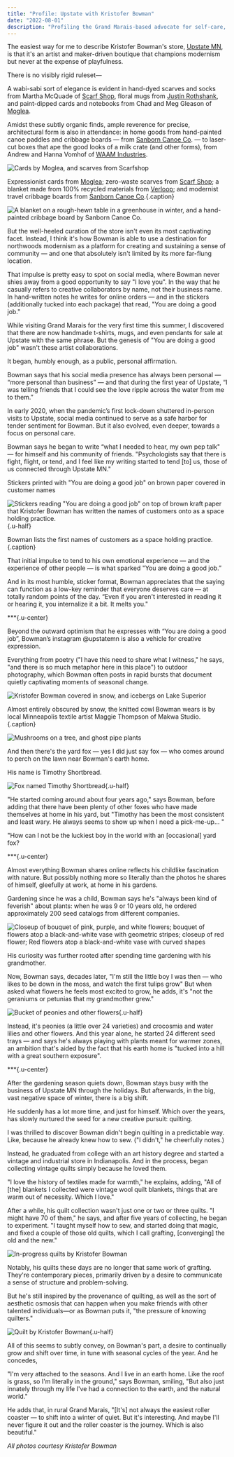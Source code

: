```yaml
---
title: "Profile: Upstate with Kristofer Bowman"
date: "2022-08-01"
description: "Profiling the Grand Marais-based advocate for self-care, northwoods modernism, and outdoor appreciation"
---
```


The easiest way for me to describe Kristofer Bowman's store, [Upstate MN](https://www.upstatemn.com/), is that it's an artist and maker-driven boutique that champions modernism but never at the expense of playfulness.

There is no visibly rigid ruleset—

A wabi-sabi sort of elegance is evident in hand-dyed scarves and socks from Martha McQuade of [Scarf Shop](https://www.scarf-shop.com/), floral mugs from [Justin Rothshank](https://rothshank.com/), and paint-dipped cards and notebooks from Chad and Meg Gleason of [Moglea](https://moglea.com/).

Amidst these subtly organic finds, ample reverence for precise, architectural form is also in attendance: in home goods from hand-painted canoe paddles and cribbage boards — from [Sanborn Canoe Co](https://sanborncanoe.com/). — to laser-cut boxes that ape the good looks of a milk crate (and other forms), from Andrew and Hanna Vomhof of [WAAM Industries](https://www.waamindustries.com/).

![Cards by Moglea, and scarves from Scarfshop](/images/bowman-1.png)

Expressionist cards from [Moglea](https://moglea.com/); zero-waste scarves from [Scarf Shop](https://www.scarf-shop.com/); a blanket made from 100% recycled materials from [Verloop](https://shop.verloopknits.com/); and modernist travel cribbage boards from [Sanborn Canoe Co](https://sanborncanoe.com/).{.caption}

![A blanket on a rough-hewn table in a greenhouse in winter, and a hand-painted cribbage board by Sanborn Canoe Co.](/images/bowman-2.png)

But the well-heeled curation of the store isn't even its most captivating facet. Instead, I think it's how Bowman is able to use a destination for northwoods modernism as a platform for creating and sustaining a sense of community — and one that absolutely isn't limited by its more far-flung location.

That impulse is pretty easy to spot on social media, where Bowman never shies away from a good opportunity to say "I love you". In the way that he casually refers to creative collaborators by name, not their business name. In hand-written notes he writes for online orders — and in the stickers (additionally tucked into each package) that read, "You are doing a good job."

While visiting Grand Marais for the very first time this summer, I discovered that there are now handmade t-shirts, mugs, and even pendants for sale at Upstate with the same phrase. But the genesis of "You are doing a good job" wasn't these artist collaborations.

It began, humbly enough, as a public, personal affirmation.

Bowman says that his social media presence has always been personal — “more personal than business” — and that during the first year of Upstate, “I was telling friends that I could see the love ripple across the water from me to them.”

In early 2020, when the pandemic’s first lock-down shuttered in-person visits to Upstate, social media continued to serve as a safe harbor for tender sentiment for Bowman. But it also evolved, even deeper, towards a focus on personal care.

Bowman says he began to write “what I needed to hear, my own pep talk" — for himself and his community of friends. "Psychologists say that there is fight, flight, or tend, and I feel like my writing started to tend [to] us, those of us connected through Upstate MN."

Stickers printed with "You are doing a good job" on brown paper covered in customer names

![Stickers reading "You are doing a good job" on top of brown kraft paper that Kristofer Bowman has written the names of customers onto as a space holding practice.](/images/bowman-3.png){.u-half}

Bowman lists the first names of customers as a space holding practice.{.caption}

That initial impulse to tend to his own emotional experience — and the experience of other people — is what sparked "You are doing a good job.”

And in its most humble, sticker format, Bowman appreciates that the saying can function as a low-key reminder that everyone deserves care — at totally random points of the day. “Even if you aren't interested in reading it or hearing it, you internalize it a bit. It melts you."

\*\*\*{.u-center}

Beyond the outward optimism that he expresses with “You are doing a good job”, Bowman’s instagram @upstatemn is also a vehicle for creative expression.

Everything from poetry ("I have this need to share what I witness," he says, "and there is so much metaphor here in this place") to outdoor photography, which Bowman often posts in rapid bursts that document quietly captivating moments of seasonal change.

![Kristofer Bowman covered in snow, and icebergs on Lake Superior](/images/bowman-4.png)

Almost entirely obscured by snow, the knitted cowl Bowman wears is by local Minneapolis textile artist Maggie Thompson of Makwa Studio.{.caption}

![Mushrooms on a tree, and ghost pipe plants](/images/bowman-5.png)

And then there's the yard fox — yes I did just say fox — who comes around to perch on the lawn near Bowman's earth home.

His name is Timothy Shortbread.

![Fox named Timothy Shortbread](/images/bowman-6.png){.u-half}

"He started coming around about four years ago," says Bowman, before adding that there have been plenty of other foxes who have made themselves at home in his yard, but "Timothy has been the most consistent and least wary. He always seems to show up when I need a pick-me-up... "

"How can I not be the luckiest boy in the world with an [occasional] yard fox?

\*\*\*{.u-center}

Almost everything Bowman shares online reflects his childlike fascination with nature. But possibly nothing more so literally than the photos he shares of himself, gleefully at work, at home in his gardens.

Gardening since he was a child, Bowman says he's "always been kind of feverish" about plants: when he was 9 or 10 years old, he ordered approximately 200 seed catalogs from different companies.

![Closeup of bouquet of pink, purple, and white flowers; bouquet of flowers atop a black-and-white vase with geometric stripes; closeup of red flower; Red flowers atop a black-and-white vase with curved shapes](/images/bowman-7.png)

His curiosity was further rooted after spending time gardening with his grandmother.

Now, Bowman says, decades later, "I'm still the little boy I was then — who likes to be down in the moss, and watch the first tulips grow" But when asked what flowers he feels most excited to grow, he adds, it's "not the geraniums or petunias that my grandmother grew."

![Bucket of peonies and other flowers](/images/bowman-8.png){.u-half}

Instead, it's peonies (a little over 24 varieties) and crocosmia and water lilies and other flowers. And this year alone, he started 24 different seed trays — and says he's always playing with plants meant for warmer zones, an ambition that's aided by the fact that his earth home is "tucked into a hill with a great southern exposure".

\*\*\*{.u-center}

After the gardening season quiets down, Bowman stays busy with the business of Upstate MN through the holidays. But afterwards, in the big, vast negative space of winter, there is a big shift.

He suddenly has a lot more time, and just for himself. Which over the years, has slowly nurtured the seed for a new creative pursuit: quilting.

I was thrilled to discover Bowman didn't begin quilting in a predictable way. Like, because he already knew how to sew. ("I didn't," he cheerfully notes.)

Instead, he graduated from college with an art history degree and started a vintage and industrial store in Indianapolis. And in the process, began collecting vintage quilts simply because he loved them.

"I love the history of textiles made for warmth," he explains, adding, "All of [the] blankets I collected were vintage wool quilt blankets, things that are warm out of necessity. Which I love."

After a while, his quilt collection wasn't just one or two or three quilts. "I might have 70 of them," he says, and after five years of collecting, he began to experiment. "I taught myself how to sew, and started doing that magic, and fixed a couple of those old quilts, which I call grafting, [converging] the old and the new."

![In-progress quilts by Kristofer Bowman](/images/bowman-9.png)

Notably, his quilts these days are no longer that same work of grafting. They're contemporary pieces, primarily driven by a desire to communicate a sense of structure and problem-solving.

But he's still inspired by the provenance of quilting, as well as the sort of aesthetic osmosis that can happen when you make friends with other talented individuals—or as Bowman puts it, "the pressure of knowing quilters."

![Quilt by Kristofer Bowman](/images/bowman-10.png){.u-half}

All of this seems to subtly convey, on Bowman's part, a desire to continually grow and shift over time, in tune with seasonal cycles of the year. And he concedes,

"I'm very attached to the seasons. And I live in an earth home. Like the roof is grass, so I'm literally in the ground," says Bowman, smiling, "But also just innately through my life I've had a connection to the earth, and the natural world."

He adds that, in rural Grand Marais, "[It's] not always the easiest roller coaster — to shift into a winter of quiet. But it's interesting. And maybe I'll never figure it out and the roller coaster is the journey. Which is also beautiful."

_All photos courtesy Kristofer Bowman_
